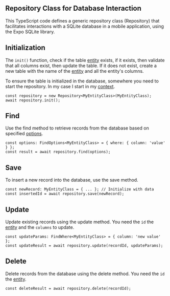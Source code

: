 ## Repository Class for Database Interaction

This TypeScript code defines a generic repository class (Repository) that facilitates interactions with a SQLite database in a mobile application, using the Expo SQLite library. 

## Initialization

The `init()` function, check if the table [entity](/src/database/entities/readme.md) exists, if it exists, then validate that all columns exist, then update the table. If it does not exist, create a new table with the name of the [entity](/src/database/entities/readme.md) and all the entity's columns.

To ensure the table is initialized in the database, somewhere you need to start the repository. In my case I start in my [context](/src/contexts/readme.md).

```
const repository = new Repository<MyEntityClass>(MyEntityClass);
await repository.init();
```

## Find

Use the find method to retrieve records from the database based on specified [options](/src/interfaces/database/repository.interface.ts).

```
const options: FindOptions<MyEntityClass> = { where: { column: 'value' } };
const result = await repository.find(options);
```

## Save

To insert a new record into the database, use the save method.

```
const newRecord: MyEntityClass = { ... }; // Initialize with data
const insertedId = await repository.save(newRecord);
```

## Update

Update existing records using the update method. You need the `id` the [entity](/src/database/entities/readme.md) and the `columns` to update.

```
const updateParams: FindWhere<MyEntityClass> = { column: 'new value' };
const updateResult = await repository.update(recordId, updateParams);
```

## Delete

Delete records from the database using the delete method. You need the `id` the [entity](/src/database/entities/readme.md).

```
const deleteResult = await repository.delete(recordId);
```